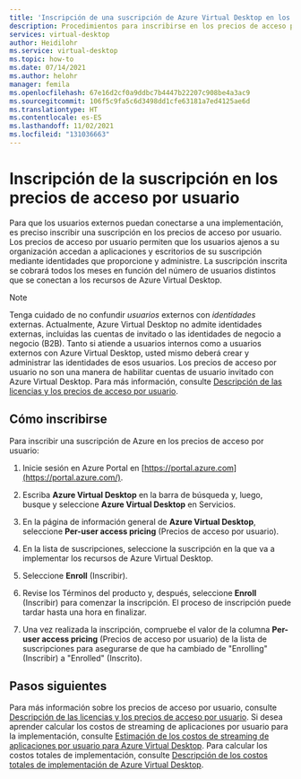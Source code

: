 ```yaml
---
title: 'Inscripción de una suscripción de Azure Virtual Desktop en los precios de acceso por usuario: Azure'
description: Procedimientos para inscribirse en los precios de acceso por usuario para Azure Virtual Desktop.
services: virtual-desktop
author: Heidilohr
ms.service: virtual-desktop
ms.topic: how-to
ms.date: 07/14/2021
ms.author: helohr
manager: femila
ms.openlocfilehash: 67e16d2cf0a9ddbc7b4447b22207c908be4a3ac9
ms.sourcegitcommit: 106f5c9fa5c6d3498dd1cfe63181a7ed4125ae6d
ms.translationtype: HT
ms.contentlocale: es-ES
ms.lasthandoff: 11/02/2021
ms.locfileid: "131036663"
---
```

# <a name="enroll-your-subscription-in-per-user-access-pricing"></a>Inscripción de la suscripción en los precios de acceso por usuario

Para que los usuarios externos puedan conectarse a una implementación, es preciso inscribir una suscripción en los precios de acceso por usuario. Los precios de acceso por usuario permiten que los usuarios ajenos a su organización accedan a aplicaciones y escritorios de su suscripción mediante identidades que proporcione y administre. La suscripción inscrita se cobrará todos los meses en función del número de usuarios distintos que se conectan a los recursos de Azure Virtual Desktop.

>[!NOTE]
>Tenga cuidado de no confundir *usuarios* externos con *identidades* externas. Actualmente, Azure Virtual Desktop no admite identidades externas, incluidas las cuentas de invitado o las identidades de negocio a negocio (B2B). Tanto si atiende a usuarios internos como a usuarios externos con Azure Virtual Desktop, usted mismo deberá crear y administrar las identidades de esos usuarios. Los precios de acceso por usuario no son una manera de habilitar cuentas de usuario invitado con Azure Virtual Desktop. Para más información, consulte [Descripción de las licencias y los precios de acceso por usuario](licensing.md).

## <a name="how-to-enroll"></a>Cómo inscribirse

Para inscribir una suscripción de Azure en los precios de acceso por usuario:

1. Inicie sesión en Azure Portal en [https://portal.azure.com](https://portal.azure.com/).

2. Escriba **Azure Virtual Desktop** en la barra de búsqueda y, luego, busque y seleccione **Azure Virtual Desktop** en Servicios.

3. En la página de información general de **Azure Virtual Desktop**, seleccione **Per-user access pricing** (Precios de acceso por usuario).

4. En la lista de suscripciones, seleccione la suscripción en la que va a implementar los recursos de Azure Virtual Desktop.

5. Seleccione **Enroll** (Inscribir).

6. Revise los Términos del producto y, después, seleccione **Enroll** (Inscribir) para comenzar la inscripción. El proceso de inscripción puede tardar hasta una hora en finalizar.

7. Una vez realizada la inscripción, compruebe el valor de la columna **Per-user access pricing** (Precios de acceso por usuario) de la lista de suscripciones para asegurarse de que ha cambiado de "Enrolling" (Inscribir) a "Enrolled" (Inscrito).

## <a name="next-steps"></a>Pasos siguientes

Para más información sobre los precios de acceso por usuario, consulte [Descripción de las licencias y los precios de acceso por usuario](licensing.md). Si desea aprender calcular los costos de streaming de aplicaciones por usuario para la implementación, consulte [Estimación de los costos de streaming de aplicaciones por usuario para Azure Virtual Desktop](streaming-costs.md). Para calcular los costos totales de implementación, consulte [Descripción de los costos totales de implementación de Azure Virtual Desktop](total-costs.md).
